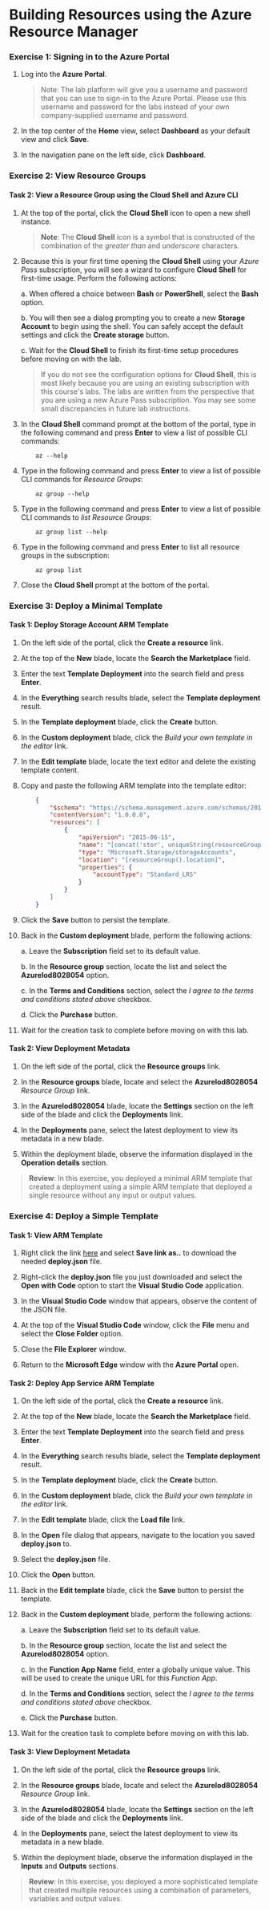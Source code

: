 # Building Resources using the Azure Resource Manager

### Exercise 1: Signing in to the Azure Portal

1. Log into the **Azure Portal**.

    >Note: The lab platform will give you a username and password that you can use to sign-in to the Azure Portal. Please use this username and password for the labs instead of your own company-supplied username and password.

1. In the top center of the **Home** view, select **Dashboard** as your default view and click **Save**.

1. In the navigation pane on the left side, click **Dashboard**.

### Exercise 2: View Resource Groups

#### Task 2: View a Resource Group using the Cloud Shell and Azure CLI

1.  At the top of the portal, click the **Cloud Shell** icon to open a new shell instance.

    > **Note**: The **Cloud Shell** icon is a symbol that is constructed of the combination of the *greater than* and *underscore* characters.

1.  Because this is your first time opening the **Cloud Shell** using your *Azure Pass* subscription, you will see a wizard to configure **Cloud Shell** for first-time usage. Perform the following actions:

    a.  When offered a choice between **Bash** or **PowerShell**, select the **Bash** option.

    b.  You will then see a dialog prompting you to create a new **Storage Account** to begin using the shell. You can safely accept the default settings and click the **Create storage** button.

    c.  Wait for the **Cloud Shell** to finish its first-time setup procedures before moving on with the lab.

    > If you do not see the configuration options for **Cloud Shell**, this is most likely because you are using an existing subscription with this course's labs. The labs are written from the perspective that you are using a new Azure Pass subscription. You may see some small discrepancies in future lab instructions.

1.  In the **Cloud Shell** command prompt at the bottom of the portal, type in the following command and press **Enter** to view a list of possible CLI commands:

    ```azurecli-interactive
        az --help
    ```

1.  Type in the following command and press **Enter** to view a list of possible CLI commands for *Resource Groups*:

    ```azurecli-interactive
        az group --help
    ```

1.  Type in the following command and press **Enter** to view a list of possible CLI commands to *list Resource Groups*:

    ```azurecli-interactive
        az group list --help
    ```

1.  Type in the following command and press **Enter** to list all resource groups in the subscription:

    ```azurecli-interactive
        az group list
    ```

1. Close the **Cloud Shell** prompt at the bottom of the portal.

### Exercise 3: Deploy a Minimal Template

#### Task 1: Deploy Storage Account ARM Template

1.  On the left side of the portal, click the **Create a resource** link.

1.  At the top of the **New** blade, locate the **Search the Marketplace** field.

1.  Enter the text **Template Deployment** into the search field and press **Enter**.

1.  In the **Everything** search results blade, select the **Template deployment** result.

1.  In the **Template deployment** blade, click the **Create** button.

1.  In the **Custom deployment** blade, click the *Build your own template in the editor* link.

1.  In the **Edit template** blade, locate the text editor and delete the existing template content.

1.  Copy and paste the following ARM template into the template editor:

    ```json
        {
            "$schema": "https://schema.management.azure.com/schemas/2015-01-01/deploymentTemplate.json#",
            "contentVersion": "1.0.0.0",
            "resources": [
                {
                    "apiVersion": "2015-06-15",
                    "name": "[concat('stor', uniqueString(resourceGroup().id))]",
                    "type": "Microsoft.Storage/storageAccounts",
                    "location": "[resourceGroup().location]",
                    "properties": {
                        "accountType": "Standard_LRS"
                    }
                }
            ]
        }
    ```

1.  Click the **Save** button to persist the template.

1. Back in the **Custom deployment** blade, perform the following actions:

    a.  Leave the **Subscription** field set to its default value.

    b.  In the **Resource group** section, locate the list and select the **Azurelod8028054** option.

    c.  In the **Terms and Conditions** section, select the *I agree to the terms and conditions stated above* checkbox.

    d.  Click the **Purchase** button.

1. Wait for the creation task to complete before moving on with this lab.

#### Task 2: View Deployment Metadata

1.  On the left side of the portal, click the **Resource groups** link.

1.  In the **Resource groups** blade, locate and select the **Azurelod8028054** *Resource Group* link.

1.  In the **Azurelod8028054** blade, locate the **Settings** section on the left side of the blade and click the **Deployments** link.

1.  In the **Deployments** pane, select the latest deployment to view its metadata in a new blade.

1.  Within the deployment blade, observe the information displayed in the **Operation details** section.

> **Review**: In this exercise, you deployed a minimal ARM template that created a deployment using a simple ARM template that deployed a single resource without any input or output values.

### Exercise 4: Deploy a Simple Template

#### Task 1: View ARM Template

1.  Right click the link [here](files/deploy.json?raw=true) and select **Save link as..** to download the needed **deploy.json** file.

1.  Right-click the **deploy.json** file you just downloaded and select the **Open with Code** option to start the **Visual Studio Code** application.

1.  In the **Visual Studio Code** window that appears, observe the content of the JSON file.

1.  At the top of the **Visual Studio Code** window, click the **File** menu and select the **Close Folder** option.

1.  Close the **File Explorer** window.

7.  Return to the **Microsoft Edge** window with the **Azure Portal** open.

#### Task 2: Deploy App Service ARM Template

1.  On the left side of the portal, click the **Create a resource** link.

2.  At the top of the **New** blade, locate the **Search the Marketplace** field.

3.  Enter the text **Template Deployment** into the search field and press **Enter**.

4.  In the **Everything** search results blade, select the **Template deployment** result.

5.  In the **Template deployment** blade, click the **Create** button.

6.  In the **Custom deployment** blade, click the *Build your own template in the editor* link.

7.  In the **Edit template** blade, click the **Load file** link.

8.  In the **Open** file dialog that appears, navigate to the location you saved **deploy.json** to.

9.  Select the **deploy.json** file.

10. Click the **Open** button.

11. Back in the **Edit template** blade, click the **Save** button to persist the template.

12. Back in the **Custom deployment** blade, perform the following actions:

    a.  Leave the **Subscription** field set to its default value.

    b.  In the **Resource group** section, locate the list and select the **Azurelod8028054** option.

    c.  In the **Function App Name** field, enter a globally unique value. This will be used to create the unique URL for this *Function App*.

    d.  In the **Terms and Conditions** section, select the *I agree to the terms and conditions stated above* checkbox.

    e.  Click the **Purchase** button.

13. Wait for the creation task to complete before moving on with this lab.

#### Task 3: View Deployment Metadata

1.  On the left side of the portal, click the **Resource groups** link.

2.  In the **Resource groups** blade, locate and select the **Azurelod8028054** *Resource Group* link.

3.  In the **Azurelod8028054** blade, locate the **Settings** section on the left side of the blade and click the **Deployments** link.

4.  In the **Deployments** pane, select the latest deployment to view its metadata in a new blade.

5.  Within the deployment blade, observe the information displayed in the **Inputs** and **Outputs** sections.

> **Review**: In this exercise, you deployed a more sophisticated template that created multiple resources using a combination of parameters, variables and output values.
